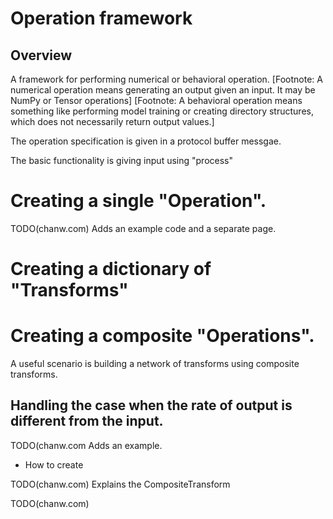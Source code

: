 # Operation framework

## Overview

A framework for performing numerical or behavioral operation.
[Footnote: A numerical operation means generating an output given an input. It
may be NumPy or Tensor operations]
[Footnote: A behavioral operation means something like performing model
training or creating directory structures, which does not necessarily return
output values.]

The operation specification is given in a protocol buffer messgae.






The basic functionality is giving input using "process"
# Creating a single "Operation".

TODO(chanw.com) Adds an example code and a separate page.



# Creating a dictionary of "Transforms"


# Creating a composite "Operations".

A useful scenario is building a network of transforms using composite
transforms.


  ## Handling the case when the rate of output is different from the input.



TODO(chanw.com Adds an example.

 * How to create


TODO(chanw.com) Explains the CompositeTransform


TODO(chanw.com)


